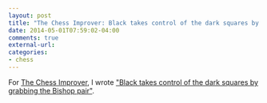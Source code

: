 ```yaml
---
layout: post
title: "The Chess Improver: Black takes control of the dark squares by grabbing the Bishop pair"
date: 2014-05-01T07:59:02-04:00
comments: true
external-url: 
categories: 
- chess
---
```

For [The Chess Improver](http://chessimprover.com/), I wrote ["Black takes control of the dark squares by grabbing the Bishop pair"](http://chessimprover.com/black-takes-control-of-the-dark-squares-by-grabbing-the-bishop-pair/).

